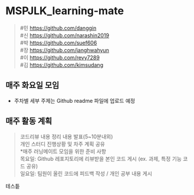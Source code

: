 # MSPJLK_learning-mate   
   
> #민  https://github.com/danggin   
> #신  https://github.com/narashin2019   
> #박  https://github.com/suef606   
> #장  https://github.com/janghwahyun   
> #이  https://github.com/revy7289   
> #김  https://github.com/kimsudang   
   
   
## 매주 화요일 모임   
* 주차별 세부 주제는 Github readme 파일에 업로드 예정   
   
## 매주 활동 계획   
> 코드리뷰 내용 정리 내용 발표(5~10분내외)   
> 개인 스터디 진행상황 및 차주 계획 공유   
*매주 러닝메이트 모임을 위한 준비 사항   
목요일: Github 레포지토리에 리뷰받을 본인 코드 게시 (ex. 과제, 특정 기능 코드 공유)   
일요일: 팀원이 올린 코드에 피드백 작성 / 개인 공부 내용 게시   

테스틑
